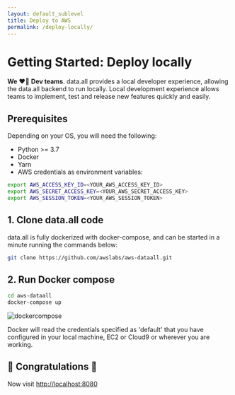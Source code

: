 ```yaml
---
layout: default_sublevel
title: Deploy to AWS
permalink: /deploy-locally/
---
```


# **Getting Started: Deploy locally**

**We** ❤️‍🔥 **Dev teams**. data.all provides a local developer experience, allowing the data.all backend
to run locally. Local development experience allows teams to implement,
test and release new features quickly and easily.

## Prerequisites

Depending on your OS, you will need the following:

- Python >= 3.7
- Docker
- Yarn
- AWS credentials as environment variables:
```bash
export AWS_ACCESS_KEY_ID=<YOUR_AWS_ACCESS_KEY_ID>
export AWS_SECRET_ACCESS_KEY=<YOUR_AWS_SECRET_ACCESS_KEY>
export AWS_SESSION_TOKEN=<YOUR_AWS_SESSION_TOKEN>
```

## 1. Clone data.all code
data.all is fully dockerized with docker-compose, and can be started in a minute running the commands below:

```bash
git clone https://github.com/awslabs/aws-dataall.git
```

## 2. Run Docker compose

```bash
cd aws-dataall
docker-compose up
```

![dockercompose](../img/docker_compose.png#zoom#shadow)

Docker will read the credentials specified as 'default' that you have configured in your local machine, EC2 or Cloud9 or wherever you are working.

## 🎉 Congratulations 🎉
Now visit [http://localhost:8080](http://localhost:8080)

